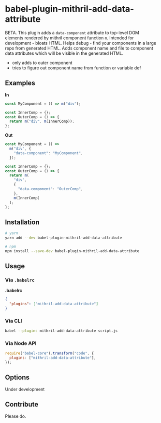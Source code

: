 # babel-plugin-mithril-add-data-attribute

BETA. This plugin adds a `data-component` attribute to top-level DOM elements rendered by mithril component function `m`. Intended for development - bloats HTML. Helps debug - find your components in a large repo from generated HTML. Adds component name and file to component data attributes which will be visible in the generated HTML.

- only adds to outer component
- tries to figure out component name from function or variable def

## Examples

**In**

```js
const MyComponent = () => m("div");

const InnerComp = {};
const OuterComp = () => {
  return m("div", m(InnerComp));
};
```

**Out**

```js
const MyComponent = () =>
  m("div", {
    "data-component": "MyComponent",
  });

const InnerComp = {};
const OuterComp = () => {
  return m(
    "div",
    {
      "data-component": "OuterComp",
    },
    m(InnerComp)
  );
};
```

## Installation

```sh
# yarn
yarn add --dev babel-plugin-mithril-add-data-attribute

# npm
npm install --save-dev babel-plugin-mithril-add-data-attribute
```

## Usage

### Via `.babelrc`

**.babelrc**

```json
{
  "plugins": ["mithril-add-data-attribute"]
}
```

### Via CLI

```sh
babel --plugins mithril-add-data-attribute script.js
```

### Via Node API

```js
require("babel-core").transform("code", {
  plugins: ["mithril-add-data-attribute"],
});
```

## Options

Under development

## Contribute

Please do.
